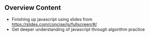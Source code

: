 ## Overview Content
* Finishing up javascript using slides from https://slides.com/concise/js/fullscreen/#/
* Get deeper understanding of javascript through algorithm practice
 